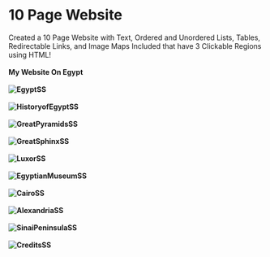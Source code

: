 # 10 Page Website
Created a 10 Page Website with Text, Ordered and Unordered Lists, Tables, Redirectable Links, and Image Maps Included that have 3 Clickable Regions using HTML!
<br>
<br>
<b>My Website On Egypt<b>
<br>
<br>
![EgyptSS](https://user-images.githubusercontent.com/117547583/201837540-ef904812-30c8-44b6-9048-525f72facee3.png)
<br>
<br>
![HistoryofEgyptSS](https://user-images.githubusercontent.com/117547583/201837609-d54aff1f-f89c-4b67-b7ef-ad92a2140561.png)
<br>
<br>
![GreatPyramidsSS](https://user-images.githubusercontent.com/117547583/201837621-c1b5e97d-6d0a-4399-b75d-122de55987aa.png)
<br>
<br>
![GreatSphinxSS](https://user-images.githubusercontent.com/117547583/201837634-5fa37baf-db8e-4bbe-b453-c10cc03d426d.png)
<br>
<br>
![LuxorSS](https://user-images.githubusercontent.com/117547583/201837645-33c291cf-0bde-4b38-88ab-6ffe7631c907.png)
<br>
<br>
![EgyptianMuseumSS](https://user-images.githubusercontent.com/117547583/201837664-5cea6a01-6db2-4ef9-a4cf-17adb472c398.png)
<br>
<br>
![CairoSS](https://user-images.githubusercontent.com/117547583/201837680-67820733-4f13-4d91-8dd2-a19202d7857e.png)
<br>
<br>
![AlexandriaSS](https://user-images.githubusercontent.com/117547583/201837690-eab3c4bd-fcb8-45c2-a72b-631b05bd1a0c.png)
<br>
<br>
![SinaiPeninsulaSS](https://user-images.githubusercontent.com/117547583/201837694-8b0a2084-c2b4-405d-8001-71e704535557.png)
<br>
<br>
![CreditsSS](https://user-images.githubusercontent.com/117547583/201837715-fe77cc56-c3de-4b7b-9c7f-3a6a9872aa91.png)
